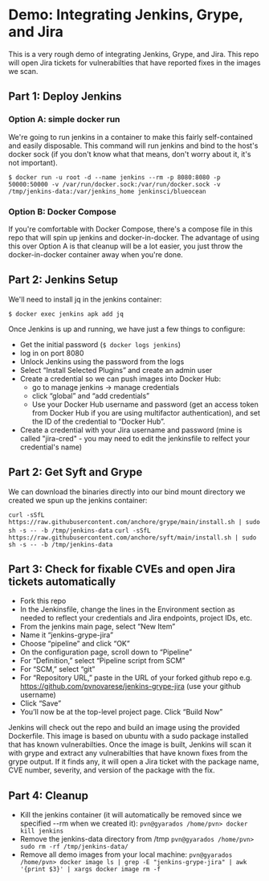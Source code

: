# Demo: Integrating Jenkins, Grype, and Jira

This is a very rough demo of integrating Jenkins, Grype, and Jira.  This repo will open Jira tickets for vulnerabilties that have reported fixes in the images we scan. 

## Part 1: Deploy Jenkins

### Option A: simple docker run

We're going to run jenkins in a container to make this fairly self-contained and easily disposable.  This command will run jenkins and bind to the host's docker sock (if you don't know what that means, don't worry about it, it's not important).

`$ docker run -u root -d --name jenkins --rm -p 8080:8080 -p 50000:50000 -v /var/run/docker.sock:/var/run/docker.sock -v /tmp/jenkins-data:/var/jenkins_home jenkinsci/blueocean`

### Option B: Docker Compose

If you're comfortable with Docker Compose, there's a compose file in this repo that will spin up jenkins and docker-in-docker.  The advantage of using this over Option A is that cleanup will be a lot easier, you just throw the docker-in-docker container away when you're done.  

## Part 2: Jenkins Setup

We'll need to install jq in the jenkins container:

`$ docker exec jenkins apk add jq`

Once Jenkins is up and running, we have just a few things to configure:
- Get the initial password (`$ docker logs jenkins`)
- log in on port 8080
- Unlock Jenkins using the password from the logs
- Select “Install Selected Plugins” and create an admin user
- Create a credential so we can push images into Docker Hub:
	- go to manage jenkins -> manage credentials
	- click “global” and “add credentials”
	- Use your Docker Hub username and password (get an access token from Docker Hub if you are using multifactor authentication), and set the ID of the credential to “Docker Hub”.
- Create a credential with your Jira username and password (mine is called "jira-cred" - you may need to edit the jenkinsfile to relfect your credential's name)


## Part 2: Get Syft and Grype 
We can download the binaries directly into our bind mount directory we created we spun up the jenkins container:

`curl -sSfL https://raw.githubusercontent.com/anchore/grype/main/install.sh | sudo sh -s -- -b /tmp/jenkins-data`
`curl -sSfL https://raw.githubusercontent.com/anchore/syft/main/install.sh | sudo sh -s -- -b /tmp/jenkins-data`


## Part 3: Check for fixable CVEs and open Jira tickets automatically

- Fork this repo
- In the Jenkinsfile, change the lines in the Environment section as needed to reflect your credentials and Jira endpoints, project IDs, etc.
- From the jenkins main page, select “New Item” 
- Name it “jenkins-grype-jira”
- Choose “pipeline” and click “OK”
- On the configuration page, scroll down to “Pipeline”
- For “Definition,” select “Pipeline script from SCM”
- For “SCM,” select “git”
- For “Repository URL,” paste in the URL of your forked github repo
	e.g. https://github.com/pvnovarese/jenkins-grype-jira (use your github username)
- Click “Save”
- You’ll now be at the top-level project page.  Click “Build Now”

Jenkins will check out the repo and build an image using the provided Dockerfile.  This image is based on ubuntu with a sudo package installed that has known vulnerabilties.  Once the image is built, Jenkins will scan it with grype and extract any vulnerabilties that have known fixes from the grype output.  If it finds any, it will open a Jira ticket with the package name, CVE number, severity, and version of the package with the fix.

## Part 4: Cleanup
- Kill the jenkins container (it will automatically be removed since we specified --rm when we created it):
	`pvn@gyarados /home/pvn> docker kill jenkins`
- Remove the jenkins-data directory from /tmp
	`pvn@gyarados /home/pvn> sudo rm -rf /tmp/jenkins-data/`
- Remove all demo images from your local machine:
	`pvn@gyarados /home/pvn> docker image ls | grep -E "jenkins-grype-jira" | awk '{print $3}' | xargs docker image rm -f`

